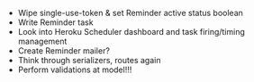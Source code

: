 
- Wipe single-use-token & set Reminder active status boolean
- Write Reminder task
- Look into Heroku Scheduler dashboard and task firing/timing management
- Create Reminder mailer?
- Think through serializers, routes again
- Perform validations at model!!!
